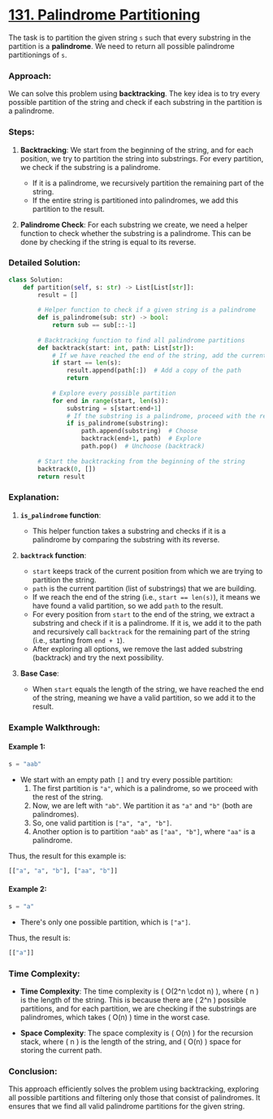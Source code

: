 # [131. Palindrome Partitioning](https://leetcode.com/problems/palindrome-partitioning/description/)

The task is to partition the given string `s` such that every substring in the partition is a **palindrome**. We need to return all possible palindrome partitionings of `s`.

### Approach:
We can solve this problem using **backtracking**. The key idea is to try every possible partition of the string and check if each substring in the partition is a palindrome.

### Steps:
1. **Backtracking**: We start from the beginning of the string, and for each position, we try to partition the string into substrings. For every partition, we check if the substring is a palindrome.
   - If it is a palindrome, we recursively partition the remaining part of the string.
   - If the entire string is partitioned into palindromes, we add this partition to the result.

2. **Palindrome Check**: For each substring we create, we need a helper function to check whether the substring is a palindrome. This can be done by checking if the string is equal to its reverse.

### Detailed Solution:

```python
class Solution:
    def partition(self, s: str) -> List[List[str]]:
        result = []
        
        # Helper function to check if a given string is a palindrome
        def is_palindrome(sub: str) -> bool:
            return sub == sub[::-1]
        
        # Backtracking function to find all palindrome partitions
        def backtrack(start: int, path: List[str]):
            # If we have reached the end of the string, add the current path to result
            if start == len(s):
                result.append(path[:])  # Add a copy of the path
                return
            
            # Explore every possible partition
            for end in range(start, len(s)):
                substring = s[start:end+1]
                # If the substring is a palindrome, proceed with the rest
                if is_palindrome(substring):
                    path.append(substring)  # Choose
                    backtrack(end+1, path)  # Explore
                    path.pop()  # Unchoose (backtrack)
        
        # Start the backtracking from the beginning of the string
        backtrack(0, [])
        return result
```

### Explanation:

1. **`is_palindrome` function**:
   - This helper function takes a substring and checks if it is a palindrome by comparing the substring with its reverse.

2. **`backtrack` function**:
   - `start` keeps track of the current position from which we are trying to partition the string.
   - `path` is the current partition (list of substrings) that we are building.
   - If we reach the end of the string (i.e., `start == len(s)`), it means we have found a valid partition, so we add `path` to the result.
   - For every position from `start` to the end of the string, we extract a substring and check if it is a palindrome. If it is, we add it to the path and recursively call `backtrack` for the remaining part of the string (i.e., starting from `end + 1`).
   - After exploring all options, we remove the last added substring (backtrack) and try the next possibility.

3. **Base Case**:
   - When `start` equals the length of the string, we have reached the end of the string, meaning we have a valid partition, so we add it to the result.

### Example Walkthrough:

#### Example 1:
```python
s = "aab"
```

- We start with an empty path `[]` and try every possible partition:
  1. The first partition is `"a"`, which is a palindrome, so we proceed with the rest of the string.
  2. Now, we are left with `"ab"`. We partition it as `"a"` and `"b"` (both are palindromes).
  3. So, one valid partition is `["a", "a", "b"]`.
  4. Another option is to partition `"aab"` as `["aa", "b"]`, where `"aa"` is a palindrome.

Thus, the result for this example is:
```python
[["a", "a", "b"], ["aa", "b"]]
```

#### Example 2:
```python
s = "a"
```

- There's only one possible partition, which is `["a"]`.

Thus, the result is:
```python
[["a"]]
```

### Time Complexity:
- **Time Complexity**: The time complexity is \( O(2^n \cdot n) \), where \( n \) is the length of the string. This is because there are \( 2^n \) possible partitions, and for each partition, we are checking if the substrings are palindromes, which takes \( O(n) \) time in the worst case.
  
- **Space Complexity**: The space complexity is \( O(n) \) for the recursion stack, where \( n \) is the length of the string, and \( O(n) \) space for storing the current path.

### Conclusion:
This approach efficiently solves the problem using backtracking, exploring all possible partitions and filtering only those that consist of palindromes. It ensures that we find all valid palindrome partitions for the given string.
